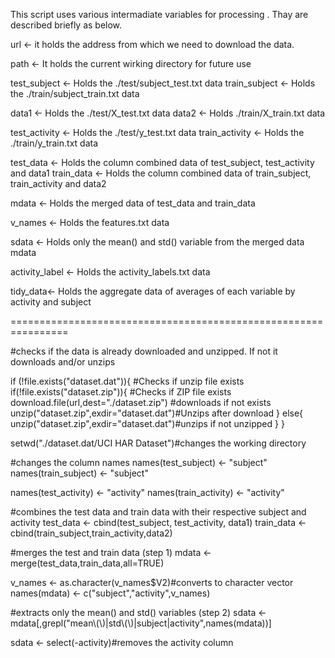 This script uses various intermadiate variables for processing . Thay are described briefly as below.


url <- it holds the address from which we need to download the data.
   
path <- It holds the current wirking directory for future use

test_subject <- Holds the ./test/subject_test.txt data
train_subject <- Holds the ./train/subject_train.txt data

data1 <- Holds the ./test/X_test.txt data
data2 <- Holds ./train/X_train.txt data

test_activity <- Holds the ./test/y_test.txt data
train_activity <- Holds the ./train/y_train.txt data

test_data <- Holds the column combined data of test_subject, test_activity and data1
train_data <- Holds the column combined data of  train_subject, train_activity and data2

mdata <- Holds the merged data of test_data and train_data

v_names <- Holds the features.txt data

sdata <-  Holds only the mean() and std() variable from the merged data mdata

activity_label <- Holds the activity_labels.txt data

tidy_data<- Holds the aggregate data of averages of each variable by activity and subject 

================================================================


#checks if the data is already downloaded and unzipped. If not it downloads and/or unzips

if (!file.exists("dataset.dat")){ #Checks if unzip file exists
   if(!file.exists("dataset.zip")){ #Checks if ZIP file exists  download.file(url,dest="./dataset.zip") #downloads if not exists
unzip("dataset.zip",exdir="dataset.dat")#Unzips after download
   } 
   else{
 unzip("dataset.zip",exdir="dataset.dat")#unzips if not unzipped
   }
}
     
setwd("./dataset.dat/UCI HAR Dataset")#changes the working directory

#changes the column names
names(test_subject) <- "subject"
names(train_subject) <- "subject"

names(test_activity) <- "activity"
names(train_activity) <- "activity"

#combines the test data and train data with their respective subject and activity
test_data <- cbind(test_subject, test_activity, data1)
train_data <- cbind(train_subject,train_activity,data2)

#merges the test and train data (step 1)
mdata <- merge(test_data,train_data,all=TRUE)

v_names <- as.character(v_names$V2)#converts to character vector
names(mdata) <- c("subject","activity",v_names)

#extracts only the mean() and std() variables (step 2)
sdata <- mdata[,grepl("mean\\(\\)|std\\(\\)|subject|activity",names(mdata))]

sdata <- select(-activity)#removes the activity column



